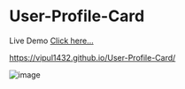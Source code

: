 # User-Profile-Card

Live Demo [Click here...](https://vipul1432.github.io/User-Profile-Card/)

https://vipul1432.github.io/User-Profile-Card/

![image](https://user-images.githubusercontent.com/81670997/176987476-2b3e82e2-02e8-4cba-96c3-0e9fcc3f1acb.png)


